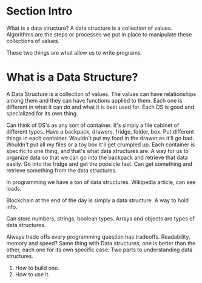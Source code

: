 # Section Intro
What is a data structure? A data structure is a collection of values. 
Algorithms are the steps or processes we put in place to manipulate these collections of values. 

These two things are what allow us to write programs. 

# What is a Data Structure? 

A Data Structure is a collection of values. The values can have relationships among them and they can have functions applied to them. Each one is different in what it can do and what it is best used for. Each DS is good and specialized for its own thing. 

Can think of DS's as any sort of container. It's simply a file cabinet of different types. Have a backpack, drawers, fridge, folder, box. Put different things in each container. Wouldn't put my food in the drawer as it'll go bad. Wouldn't put all my files or a toy box it'll get crumpled up. Each container is specific to one thing, and that's what data structures are. A way for us to organize data so that we can go into the backpack and retrieve that data easily. Go into the fridge and get the popsicle fast. Can get something and retrieve something from the data structures. 

In programming we have a ton of data structures. Wikipedia article, can see loads. 

Blockchain at the end of the day is simply a data structure. A way to hold info. 

Can store numbers, strings, boolean types. Arrays and objects are types of data structures. 

Always trade offs every programming question has tradeoffs. Readability, memory and speed? Same thing with Data structures, one is better than the other, each one for its own specific case. Two parts to understanding data structures.

1. How to build one. 
2. How to use it. 